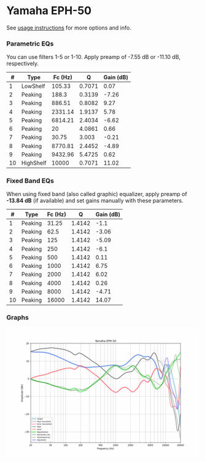 # Yamaha EPH-50
See [usage instructions](https://github.com/jaakkopasanen/AutoEq#usage) for more options and info.

### Parametric EQs
You can use filters 1-5 or 1-10. Apply preamp of -7.55 dB or -11.10 dB, respectively.

|   # | Type      |   Fc (Hz) |      Q |   Gain (dB) |
|-----|-----------|-----------|--------|-------------|
|   1 | LowShelf  |    105.33 | 0.7071 |        0.07 |
|   2 | Peaking   |    188.3  | 0.3139 |       -7.26 |
|   3 | Peaking   |    886.51 | 0.8082 |        9.27 |
|   4 | Peaking   |   2331.14 | 1.9137 |        5.78 |
|   5 | Peaking   |   6814.21 | 2.4034 |       -6.62 |
|   6 | Peaking   |     20    | 4.0861 |        0.66 |
|   7 | Peaking   |     30.75 | 3.003  |       -0.21 |
|   8 | Peaking   |   8770.81 | 2.4452 |       -4.89 |
|   9 | Peaking   |   9432.96 | 5.4725 |        0.62 |
|  10 | HighShelf |  10000    | 0.7071 |       11.02 |

### Fixed Band EQs
When using fixed band (also called graphic) equalizer, apply preamp of **-13.84 dB** (if available) and set gains manually with these parameters.

|   # | Type    |   Fc (Hz) |      Q |   Gain (dB) |
|-----|---------|-----------|--------|-------------|
|   1 | Peaking |     31.25 | 1.4142 |       -1.1  |
|   2 | Peaking |     62.5  | 1.4142 |       -3.06 |
|   3 | Peaking |    125    | 1.4142 |       -5.09 |
|   4 | Peaking |    250    | 1.4142 |       -6.1  |
|   5 | Peaking |    500    | 1.4142 |        0.11 |
|   6 | Peaking |   1000    | 1.4142 |        6.75 |
|   7 | Peaking |   2000    | 1.4142 |        6.02 |
|   8 | Peaking |   4000    | 1.4142 |        0.26 |
|   9 | Peaking |   8000    | 1.4142 |       -4.71 |
|  10 | Peaking |  16000    | 1.4142 |       14.07 |

### Graphs
![](./Yamaha%20EPH-50.png)
